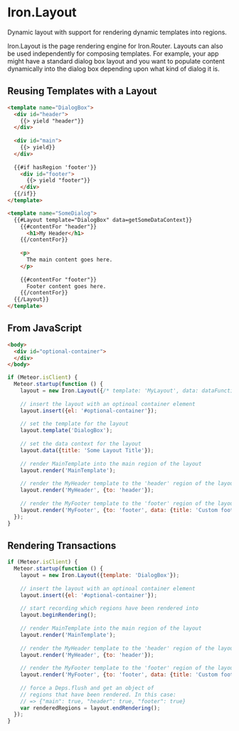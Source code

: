 Iron.Layout
==============================================================================
Dynamic layout with support for rendering dynamic templates into regions.

Iron.Layout is the page rendering engine for Iron.Router. Layouts can also
be used independently for composing templates. For example, your app might
have a standard dialog box layout and you want to populate content dynamically
into the dialog box depending upon what kind of dialog it is.

## Reusing Templates with a Layout

```html
<template name="DialogBox">
  <div id="header">
    {{> yield "header"}}
  </div>
  
  <div id="main">
    {{> yield}}
  </div>
  
  {{#if hasRegion 'footer'}}
    <div id="footer">
      {{> yield "footer"}}
    </div>
  {{/if}}
</template>

<template name="SomeDialog">
  {{#Layout template="DialogBox" data=getSomeDataContext}}
    {{#contentFor "header"}}
      <h1>My Header</h1>
    {{/contentFor}}
    
    <p>
      The main content goes here.
    </p>
    
    {{#contentFor "footer"}}
      Footer content goes here.
    {{/contentFor}}
  {{/Layout}}
</template>
```

## From JavaScript
```html
<body>
  <div id="optional-container">
  </div>
</body>
```

```javascript
if (Meteor.isClient) {
  Meteor.startup(function () {
    layout = new Iron.Layout({/* template: 'MyLayout', data: dataFunction */ });
    
    // insert the layout with an optinoal container element
    layout.insert({el: '#optional-container'});
    
    // set the template for the layout
    layout.template('DialogBox');
    
    // set the data context for the layout
    layout.data({title: 'Some Layout Title'});
    
    // render MainTemplate into the main region of the layout
    layout.render('MainTemplate');
    
    // render the MyHeader template to the 'header' region of the layout.
    layout.render('MyHeader', {to: 'header'});
    
    // render the MyFooter template to the 'footer' region of the layout. Also set a custom data context for the region.
    layout.render('MyFooter', {to: 'footer', data: {title: 'Custom footer data context'}});
  });
}
```

## Rendering Transactions
```javascript
if (Meteor.isClient) {
  Meteor.startup(function () {
    layout = new Iron.Layout({template: 'DialogBox'});
    
    // insert the layout with an optinoal container element
    layout.insert({el: '#optional-container'});
    
    // start recording which regions have been rendered into
    layout.beginRendering();
    
    // render MainTemplate into the main region of the layout
    layout.render('MainTemplate');
    
    // render the MyHeader template to the 'header' region of the layout.
    layout.render('MyHeader', {to: 'header'});
    
    // render the MyFooter template to the 'footer' region of the layout. Also set a custom data context for the region.
    layout.render('MyFooter', {to: 'footer', data: {title: 'Custom footer data context'}});
    
    // force a Deps.flush and get an object of
    // regions that have been rendered. In this case:
    // => {"main": true, "header": true, "footer": true}
    var renderedRegions = layout.endRendering();
  });
}
```
